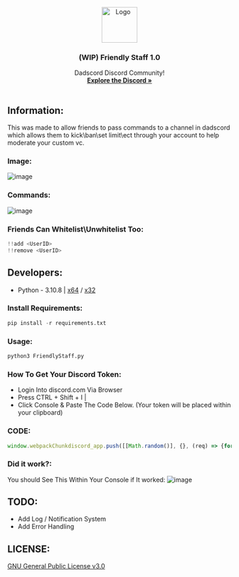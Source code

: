 <!-- PROJECT LOGO -->
<br />
<div align="center">
  <a href="https://discord.gg/daddy">
    <img src="https://cdn.discordapp.com/attachments/968933480807407666/1112843933274357883/55d79e34f29aa985fc01ec63093bc98b.png" alt="Logo" width="80" height="80">
  </a>

  <h3 align="center">(WIP) Friendly Staff 1.0</h3>

  <p align="center">
    Dadscord Discord Community!
    <br />
    <a href="https://discord.gg/daddy"><strong>Explore the Discord »</strong></a>
    <br />
    <br />
  </p>
</div>

## Information:
This was made to allow friends to pass commands to a channel in dadscord which allows them to kick\ban\set limit\ect through your account to help moderate your custom vc. 

### Image:
![image](https://i.gyazo.com/19968c34774534b9acc9ba330349af8a.png)

### Commands:
![image](https://i.gyazo.com/0c1be005ed16ffcc7c03890dba2c0af2.png)


### Friends Can Whitelist\Unwhitelist Too:
```python
!!add <UserID>
!!remove <UserID>
```

## Developers:
- Python - 3.10.8 | [x64](https://www.python.org/ftp/python/3.10.8/python-3.10.8.exe) / [x32](https://www.python.org/ftp/python/3.10.8/python-3.10.8-amd64.exe)

### Install Requirements:
```python
pip install -r requirements.txt
```

### Usage:
```python
python3 FriendlyStaff.py
```

### How To Get Your Discord Token:
- Login Into discord.com Via Browser
- Press CTRL + Shift + I |
- Click Console & Paste The Code Below. (Your token will be placed within your clipboard)

### CODE:
```js
window.webpackChunkdiscord_app.push([[Math.random()], {}, (req) => {for (const m of Object.keys(req.c).map((x) => req.c[x].exports).filter((x) => x)) {if (m.default && m.default.getToken !== undefined) {return copy(m.default.getToken())}if (m.getToken !== undefined) {return copy(m.getToken())}}}]); console.log("%cWorked!", "font-size: 50px"); console.log(`%cYou now have your token in the clipboard!`, "font-size: 16px");
```

### Did it work?:
You should See This Within Your Console if It worked:
![image](https://i.gyazo.com/3b44a926e5a28950176de75171801893.png)

## TODO:
- Add Log / Notification System 
- Add Error Handling 

## LICENSE:
[GNU General Public License v3.0](https://github.com/UrFingPoor/FriendlyStaff/blob/main/LICENSE)
